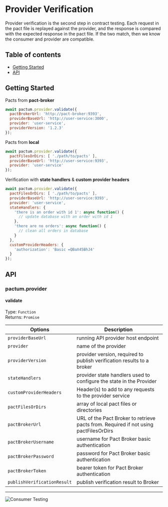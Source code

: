 # Provider Verification

Provider verification is the second step in contract testing. Each request in the pact file is replayed against the provider, and the response is compared with the expected response in the pact file. If the two match, then we know the consumer and provider are compatible.

## Table of contents

* [Getting Started](#getting-started)
* [API](#api)

## Getting Started

Pacts from **pact-broker**

```javascript
await pactum.provider.validate({
  pactBrokerUrl: 'http://pact-broker:9393',
  providerBaseUrl: 'http://user-service:3000',
  provider: 'user-service',
  providerVersion: '1.2.3'
});
```

Pacts from **local**

```javascript
await pactum.provider.validate({
  pactFilesOrDirs: [ './path/to/pacts' ],
  providerBaseUrl: 'http://user-service:9393',
  provider: 'user-service'
});
```

Verification with **state handlers** & **custom provider headers**

```javascript
await pactum.provider.validate({
  pactFilesOrDirs: [ './path/to/pacts' ],
  providerBaseUrl: 'http://user-service:9393',
  provider: 'user-service',
  stateHandlers: {
    'there is an order with id 1': async function() {
      // update database with an order with id 1
    },
    'there are no orders': async function() {
      // clean all orders in database
    }
  },
  customProviderHeaders: {
    'authorization': 'Basic =QBaX45BhJ4'
  }
});
```

## API

### pactum.provider

#### validate
Type: `Function`<br>
Returns: `Promise`<br>

| Options                     | Description                                                                           |
| --------------------------- | ------------------------------------------------------------------------------------- |
| `providerBaseUrl`           | running API provider host endpoint                                                    |
| `provider`                  | name of the provider                                                                  |
| `providerVersion`           | provider version, required to publish verification results to a broker                |
| `stateHandlers`             | provider state handlers used to configure the state in the Provider                   |
| `customProviderHeaders`     | Header(s) to add to any requests to the provider service                              |
| `pactFilesOrDirs`           | array of local pact files or directories                                              |
| `pactBrokerUrl`             | URL of the Pact Broker to retrieve pacts from. Required if not using pactFilesOrDirs  |
| `pactBrokerUsername`        | username for Pact Broker basic authentication                                         |
| `pactBrokerPassword`        | password for Pact Broker basic authentication                                         |
| `pactBrokerToken`           | bearer token for Pact Broker authentication                                           |
| `publishVerificationResult` | publish verification result to Broker                                                 |

----

<a href="#/consumer-testing" >
  <img src="https://img.shields.io/badge/PREV-Consumer%20Testing-orange" alt="Consumer Testing" align="left" style="display: inline;" />
</a>